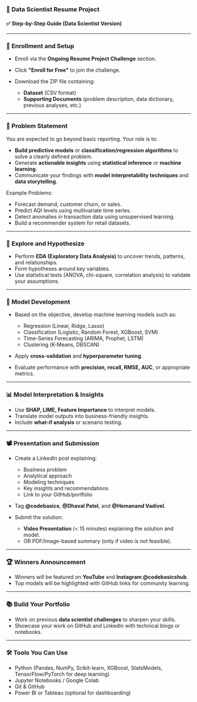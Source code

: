 ### 🔬 **Data Scientist Resume Project**

#### ✅ **Step-by-Step Guide (Data Scientist Version)**

---

### 📅 **Enrollment and Setup**

* Enroll via the **Ongoing Resume Project Challenge** section.
* Click **"Enroll for Free"** to join the challenge.
* Download the ZIP file containing:

  * **Dataset** (CSV format)
  * **Supporting Documents** (problem description, data dictionary, previous analyses, etc.)

---

### 📌 **Problem Statement**

You are expected to go beyond basic reporting. Your role is to:

* **Build predictive models** or **classification/regression algorithms** to solve a clearly defined problem.
* Generate **actionable insights** using **statistical inference** or **machine learning**.
* Communicate your findings with **model interpretability techniques** and **data storytelling**.

Example Problems:

* Forecast demand, customer churn, or sales.
* Predict AQI levels using multivariate time series.
* Detect anomalies in transaction data using unsupervised learning.
* Build a recommender system for retail datasets.

---

### 🧠 **Explore and Hypothesize**

* Perform **EDA (Exploratory Data Analysis)** to uncover trends, patterns, and relationships.
* Form hypotheses around key variables.
* Use statistical tests (ANOVA, chi-square, correlation analysis) to validate your assumptions.

---

### 🤖 **Model Development**

* Based on the objective, develop machine learning models such as:

  * Regression (Linear, Ridge, Lasso)
  * Classification (Logistic, Random Forest, XGBoost, SVM)
  * Time-Series Forecasting (ARIMA, Prophet, LSTM)
  * Clustering (K-Means, DBSCAN)
* Apply **cross-validation** and **hyperparameter tuning**.
* Evaluate performance with **precision, recall, RMSE, AUC**, or appropriate metrics.

---

### 📊 **Model Interpretation & Insights**

* Use **SHAP, LIME, Feature Importance** to interpret models.
* Translate model outputs into business-friendly insights.
* Include **what-if analysis** or scenario testing.

---

### 📽️ **Presentation and Submission**

* Create a LinkedIn post explaining:

  * Business problem
  * Analytical approach
  * Modeling techniques
  * Key insights and recommendations
  * Link to your GitHub/portfolio
* Tag **@codebasics**, **@Dhaval Patel**, and **@Hemanand Vadivel**.
* Submit the solution:

  * **Video Presentation** (< 15 minutes) explaining the solution and model.
  * OR PDF/Image-based summary (only if video is not feasible).

---

### 🏆 **Winners Announcement**

* Winners will be featured on **YouTube** and **Instagram @codebasicshub**.
* Top models will be highlighted with GitHub links for community learning.

---

### 📚 **Build Your Portfolio**

* Work on previous **data scientist challenges** to sharpen your skills.
* Showcase your work on GitHub and LinkedIn with technical blogs or notebooks.

---

### 🛠️ **Tools You Can Use**

* Python (Pandas, NumPy, Scikit-learn, XGBoost, StatsModels, TensorFlow/PyTorch for deep learning)
* Jupyter Notebooks / Google Colab
* Git & GitHub
* Power BI or Tableau (optional for dashboarding)